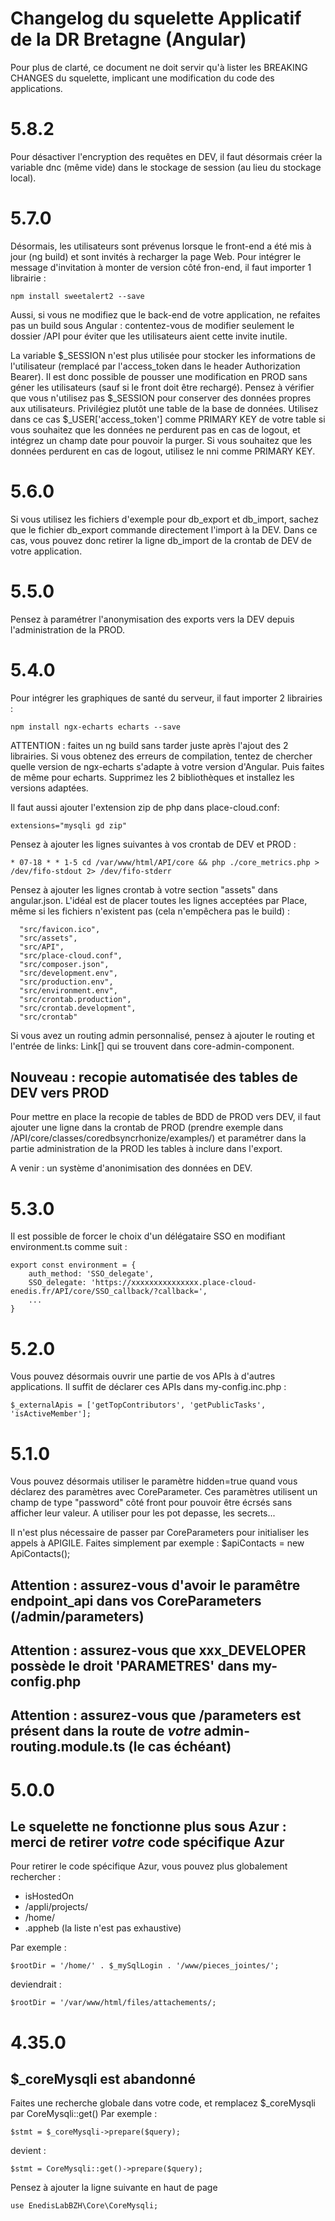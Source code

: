 # Changelog du squelette Applicatif de la DR Bretagne (Angular)

Pour plus de clarté, ce document ne doit servir qu'à lister les BREAKING CHANGES du squelette, implicant une modification du code des applications.

# 5.8.2

Pour désactiver l'encryption des requêtes en DEV, il faut désormais créer la variable dnc (même vide) dans le stockage de session (au lieu du stockage local).

# 5.7.0

Désormais, les utilisateurs sont prévenus lorsque le front-end a été mis à jour (ng build) et sont invités à recharger la page Web.
Pour intégrer le message d'invitation à monter de version côté fron-end, il faut importer 1 librairie :

```
npm install sweetalert2 --save
```

Aussi, si vous ne modifiez que le back-end de votre application, ne refaites pas un build sous Angular : contentez-vous de modifier seulement le dossier /API pour éviter que les utilisateurs aient cette invite inutile.

La variable $\_SESSION n'est plus utilisée pour stocker les informations de l'utilisateur (remplacé par l'access_token dans le header Authorization Bearer).
Il est donc possible de pousser une modification en PROD sans géner les utilisateurs (sauf si le front doit être rechargé).
Pensez à vérifier que vous n'utilisez pas $\_SESSION pour conserver des données propres aux utilisateurs. Privilégiez plutôt une table de la base de données. Utilisez dans ce cas $\_USER['access_token'] comme PRIMARY KEY de votre table si vous souhaitez que les données ne perdurent pas en cas de logout, et intégrez un champ date pour pouvoir la purger. Si vous souhaitez que les données perdurent en cas de logout, utilisez le nni comme PRIMARY KEY.

# 5.6.0

Si vous utilisez les fichiers d'exemple pour db_export et db_import, sachez que le fichier db_export commande directement l'import à la DEV.
Dans ce cas, vous pouvez donc retirer la ligne db_import de la crontab de DEV de votre application.

# 5.5.0

Pensez à paramétrer l'anonymisation des exports vers la DEV depuis l'administration de la PROD.

# 5.4.0

Pour intégrer les graphiques de santé du serveur, il faut importer 2 librairies :

```
npm install ngx-echarts echarts --save
```

ATTENTION : faites un ng build sans tarder juste après l'ajout des 2 librairies. Si vous obtenez des erreurs de compilation, tentez de chercher quelle version de ngx-echarts s'adapte à votre version d'Angular. Puis faites de même pour echarts. Supprimez les 2 bibliothèques et installez les versions adaptées.

Il faut aussi ajouter l'extension zip de php dans place-cloud.conf:

```
extensions="mysqli gd zip"
```

Pensez à ajouter les lignes suivantes à vos crontab de DEV et PROD :

```
* 07-18 * * 1-5 cd /var/www/html/API/core && php ./core_metrics.php > /dev/fifo-stdout 2> /dev/fifo-stderr
```

Pensez à ajouter les lignes crontab à votre section "assets" dans angular.json.
L'idéal est de placer toutes les lignes acceptées par Place, même si les fichiers n'existent pas (cela n'empêchera pas le build) :

```
  "src/favicon.ico",
  "src/assets",
  "src/API",
  "src/place-cloud.conf",
  "src/composer.json",
  "src/development.env",
  "src/production.env",
  "src/environment.env",
  "src/crontab.production",
  "src/crontab.development",
  "src/crontab"
```

Si vous avez un routing admin personnalisé, pensez à ajouter le routing et l'entrée de links: Link[] qui se trouvent dans core-admin-component.

## Nouveau : recopie automatisée des tables de DEV vers PROD

Pour mettre en place la recopie de tables de BDD de PROD vers DEV, il faut ajouter une ligne dans la crontab de PROD (prendre exemple dans /API/core/classes/coredbsyncrhonize/examples/) et paramétrer dans la partie administration de la PROD les tables à inclure dans l'export.

A venir : un système d'anonimisation des données en DEV.

# 5.3.0

Il est possible de forcer le choix d'un délégataire SSO en modifiant environment.ts comme suit :

```
export const environment = {
    auth_method: 'SSO_delegate',
    SSO_delegate: 'https://xxxxxxxxxxxxxxx.place-cloud-enedis.fr/API/core/SSO_callback/?callback=',
    ...
}
```

# 5.2.0

Vous pouvez désormais ouvrir une partie de vos APIs à d'autres applications.
Il suffit de déclarer ces APIs dans my-config.inc.php :

```
$_externalApis = ['getTopContributors', 'getPublicTasks', 'isActiveMember'];
```

# 5.1.0

Vous pouvez désormais utiliser le paramètre hidden=true quand vous déclarez des paramètres avec CoreParameter.
Ces paramètres utilisent un champ de type "password" côté front pour pouvoir être écrsés sans afficher leur valeur.
A utiliser pour les pot depasse, les secrets...

Il n'est plus nécessaire de passer par CoreParameters pour initialiser les appels à APIGILE.
Faites simplement par exemple : $apiContacts = new ApiContacts();

## Attention : assurez-vous d'avoir le paramêtre endpoint_api dans vos CoreParameters (/admin/parameters)

## Attention : assurez-vous que xxx_DEVELOPER possède le droit 'PARAMETRES' dans my-config.php

## Attention : assurez-vous que /parameters est présent dans la route de _votre_ admin-routing.module.ts (le cas échéant)

# 5.0.0

## Le squelette ne fonctionne plus sous Azur : merci de retirer _votre_ code spécifique Azur

Pour retirer le code spécifique Azur, vous pouvez plus globalement rechercher :

- isHostedOn
- /appli/projects/
- /home/
- .appheb
  (la liste n'est pas exhaustive)

Par exemple :

```
$rootDir = '/home/' . $_mySqlLogin . '/www/pieces_jointes/';
```

deviendrait :

```
$rootDir = '/var/www/html/files/attachements/;
```

# 4.35.0

## $\_coreMysqli est abandonné

Faites une recherche globale dans votre code, et remplacez $\_coreMysqli par CoreMysqli::get()
Par exemple :

```
$stmt = $_coreMysqli->prepare($query);
```

devient :

```
$stmt = CoreMysqli::get()->prepare($query);
```

Pensez à ajouter la ligne suivante en haut de page

```
use EnedisLabBZH\Core\CoreMysqli;
```
